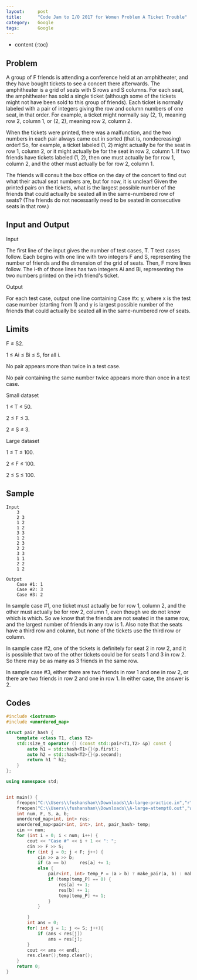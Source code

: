 ```yaml
---
layout:     post
title:      "Code Jam to I/O 2017 for Women Problem A Ticket Trouble"
category:   Google 
tags:       Google
---
```

* content
{:toc}

## Problem

A group of F friends is attending a conference held at an amphitheater, and they have bought tickets to see a concert there afterwards. The amphitheater is a grid of seats with S rows and S columns. For each seat, the amphitheater has sold a single ticket (although some of the tickets might not have been sold to this group of friends). Each ticket is normally labeled with a pair of integers giving the row and column numbers of one seat, in that order. For example, a ticket might normally say (2, 1), meaning row 2, column 1, or (2, 2), meaning row 2, column 2.

When the tickets were printed, there was a malfunction, and the two numbers in each pair always came out in sorted (that is, nondecreasing) order! So, for example, a ticket labeled (1, 2) might actually be for the seat in row 1, column 2, or it might actually be for the seat in row 2, column 1. If two friends have tickets labeled (1, 2), then one must actually be for row 1, column 2, and the other must actually be for row 2, column 1.

The friends will consult the box office on the day of the concert to find out what their actual seat numbers are, but for now, it is unclear! Given the printed pairs on the tickets, what is the largest possible number of the friends that could actually be seated all in the same-numbered row of seats? (The friends do not necessarily need to be seated in consecutive seats in that row.)

## Input and Output

Input

The first line of the input gives the number of test cases, T. T test cases follow. Each begins with one line with two integers F and S, representing the number of friends and the dimension of the grid of seats. Then, F more lines follow. The i-th of those lines has two integers Ai and Bi, representing the two numbers printed on the i-th friend's ticket.

Output

For each test case, output one line containing Case #x: y, where x is the test case number (starting from 1) and y is largest possible number of the friends that could actually be seated all in the same-numbered row of seats.

## Limits

F ≤ S2.

1 ≤ Ai ≤ Bi ≤ S, for all i.

No pair appears more than twice in a test case.

No pair containing the same number twice appears more than once in a test case.

Small dataset

1 ≤ T ≤ 50.

2 ≤ F ≤ 3.

2 ≤ S ≤ 3.

Large dataset

1 ≤ T ≤ 100.

2 ≤ F ≤ 100.

2 ≤ S ≤ 100.

## Sample

```
Input 
    3
    2 3
    1 2
    1 2
    3 3
    1 2
    2 3
    2 2
    3 3
    1 1
    2 2
    1 2

Output 
	Case #1: 1
    Case #2: 3
    Case #3: 2
```

In sample case #1, one ticket must actually be for row 1, column 2, and the other must actually be for row 2, column 1, even though we do not know which is which. So we know that the friends are not seated in the same row, and the largest number of friends in any row is 1. Also note that the seats have a third row and column, but none of the tickets use the third row or column.

In sample case #2, one of the tickets is definitely for seat 2 in row 2, and it is possible that two of the other tickets could be for seats 1 and 3 in row 2. So there may be as many as 3 friends in the same row.

In sample case #3, either there are two friends in row 1 and one in row 2, or there are two friends in row 2 and one in row 1. In either case, the answer is 2.

## Codes
```cpp
#include <iostream>
#include <unordered_map>

struct pair_hash {
    template <class T1, class T2>
    std::size_t operator () (const std::pair<T1,T2> &p) const {
        auto h1 = std::hash<T1>{}(p.first);
        auto h2 = std::hash<T2>{}(p.second);
        return h1 ^ h2;
    }
};

using namespace std;


int main() {
    freopen("C:\\Users\\fushanshan\\Downloads\\A-large-practice.in","r",stdin);
    freopen("C:\\Users\\fushanshan\\Downloads\\A-large-attempt0.out","w",stdout);
    int num, F, S, a, b;
    unordered_map<int, int> res;
    unordered_map<pair<int, int>, int, pair_hash> temp;
    cin >> num;
    for (int i = 0; i < num; i++) {
        cout << "Case #" << i + 1 << ": ";
        cin >> F >> S;
        for (int j = 0; j < F; j++) {
            cin >> a >> b;
            if (a == b)     res[a] += 1;
            else {
                pair<int, int> temp_P = (a > b) ? make_pair(a, b) : make_pair(b, a);
                if (temp[temp_P] == 0) {
                    res[a] += 1;
                    res[b] += 1;
                    temp[temp_P] += 1;
                }
            }

        }
        int ans = 0;
        for( int j = 1; j <= S; j++){
            if (ans < res[j])
                ans = res[j];
        }
        cout << ans << endl;
        res.clear();temp.clear();
    }
    return 0;
}
```